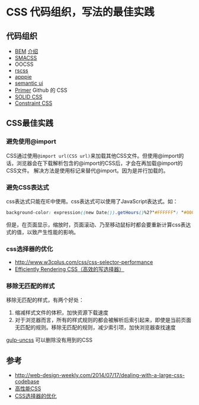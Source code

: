 # CSS 代码组织，写法的最佳实践
## 代码组织
* [BEM](http://getbem.com/) [介绍](BEM.md)
* [SMACSS](https://smacss.com/)
* OOCSS
* [rscss](https://github.com/rstacruz/rscss)
* [apppie](http://www.apppie.org/)
* [semantic ui](http://semantic-ui.com/)
* [Primer](http://primercss.io/scaffolding/) Github 的 CSS
* [SOLID CSS](http://blog.millermedeiros.com/solid-css/)
* [Constraint CSS](http://gridstylesheets.org/guides/ccss/)

## CSS最佳实践
### 避免使用@import
CSS通过使用`@import url(CSS url)`来加载其他CSS文件。但使用@import的话，浏览器会在下载解析包含的@import的CSS后，才会在再加载@import的CSS文件。
解决方法是使用<link>标记来替代@import。因为<link>是并行加载的。

### 避免CSS表达式
css表达式只能在IE中使用。css表达式可以使用了JavaScript表达式。如：
``` css
background-color: expression((new Date()).getHours()%2?"#FFFFFF": "#000000" );
```
但是，在页面显示，缩放时，页面滚动、乃至移动鼠标时都会要重新计算css表达式的值，以致产生性能的影响。

### css选择器的优化
* http://www.w3cplus.com/css/css-selector-performance
* [Efficiently Rendering CSS（高效的写选择器）](https://css-tricks.com/efficiently-rendering-css/)

### 移除无匹配的样式
移除无匹配的样式，有两个好处：
1. 缩减样式文件的体积，加快资源下载速度
2. 对于浏览器而言，所有的样式规则的都会被解析后索引起来，即使是当前页面无匹配的规则。移除无匹配的规则，减少索引项，加快浏览器查找速度

[gulp-uncss](https://github.com/ben-eb/gulp-uncss) 可以删除没有用到的CSS


## 参考
* http://web-design-weekly.com/2014/07/17/dealing-with-a-large-css-codebase
* [高性能CSS](http://www.alloyteam.com/2012/10/high-performance-CSS/)
* [CSS选择器的优化](http://www.w3cplus.com/css/css-selector-performance)
